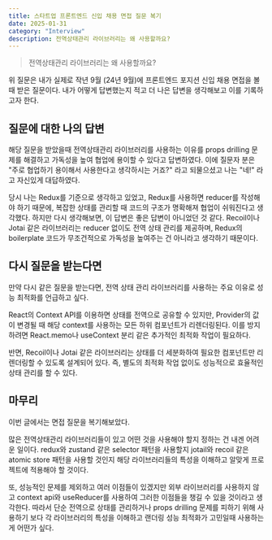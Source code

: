 ```yaml
---
title: 스타트업 프론트엔드 신입 채용 면접 질문 복기
date: 2025-01-31
category: "Interview"
description: 전역상태관리 라이브러리는 왜 사용할까요?
---
```


> 전역상태관리 라이브러리는 왜 사용할까요?

위 질문은 내가 실제로 작년 9월 (24년 9월)에 프론트엔드 포지션 신입 채용 면접을 볼 때 받은 질문이다. 내가 어떻게 답변했는지 적고 더 나은 답변을 생각해보고 이를 기록하고자 한다.

## 질문에 대한 나의 답변

해당 질문을 받았을때 전역상태관리 라이브러리를 사용하는 이유를 props drilling 문제를 해결하고 가독성을 높여 협업에 용이할 수 있다고 답변하였다. 이에 질문자 분은 "주로 협업하기 용이해서 사용한다고 생각하시는 거죠?" 라고 되물으셨고 나는 "네!" 라고 자신있게 대답하였다.

당시 나는 Redux를 기준으로 생각하고 있었고, Redux를 사용하면 reducer를 작성해야 하기 때문에, 복잡한 상태를 관리할 때 코드의 구조가 명확해져 협업이 쉬워진다고 생각했다. 하지만 다시 생각해보면, 이 답변은 좋은 답변이 아니었던 것 같다. Recoil이나 Jotai 같은 라이브러리는 reducer 없이도 전역 상태 관리를 제공하며, Redux의 boilerplate 코드가 무조건적으로 가독성을 높여주는 건 아니라고 생각하기 때문이다.

## 다시 질문을 받는다면

만약 다시 같은 질문을 받는다면, 전역 상태 관리 라이브러리를 사용하는 주요 이유로 성능 최적화를 언급하고 싶다.

React의 Context API를 이용하면 상태를 전역으로 공유할 수 있지만, Provider의 값이 변경될 때 해당 context를 사용하는 모든 하위 컴포넌트가 리렌더링된다. 이를 방지하려면 React.memo나 useContext 분리 같은 추가적인 최적화 작업이 필요하다.

반면, Recoil이나 Jotai 같은 라이브러리는 상태를 더 세분화하여 필요한 컴포넌트만 리렌더링할 수 있도록 설계되어 있다. 즉, 별도의 최적화 작업 없이도 성능적으로 효율적인 상태 관리를 할 수 있다.

## 마무리

이번 글에서는 면접 질문을 복기해보았다.

많은 전역상태관리 라이브러리들이 있고 어떤 것을 사용해야 할지 정하는 건 내겐 어려운 일이다. redux와 zustand 같은 selector 패턴을 사용할지 jotail와 recoil 같은 atomic store 패턴을 사용할 것인지 해당 라이브러리들의 특성을 이해하고 알맞게 프로젝트에 적용해야 할 것이다.

또, 성능적인 문제를 제외하고 여러 이점들이 있겠지만 외부 라이브러리를 사용하지 않고 context api와 useReducer를 사용하여 그러한 이점들을 챙길 수 있을 것이라고 생각한다. 따라서 단순 전역으로 상태를 관리하거나 props drilling 문제를 피하기 위해 사용하기 보다 각 라이브러리의 특성을 이해하고 랜더링 성능 최적화가 고민일때 사용하는게 어떤가 싶다.
